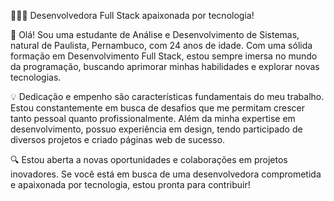 


🚀👩‍💻 Desenvolvedora Full Stack apaixonada por tecnologia!

🌟 Olá! Sou uma estudante de Análise e Desenvolvimento de Sistemas, natural de Paulista, Pernambuco, com 24 anos de idade. Com uma sólida formação em Desenvolvimento Full Stack, estou sempre imersa no mundo da programação, buscando aprimorar minhas habilidades e explorar novas tecnologias.

💡 Dedicação e empenho são características fundamentais do meu trabalho. Estou constantemente em busca de desafios que me permitam crescer tanto pessoal quanto profissionalmente. Além da minha expertise em desenvolvimento, possuo experiência em design, tendo participado de diversos projetos e criado páginas web de sucesso.

🔍 Estou aberta a novas oportunidades e colaborações em projetos inovadores. Se você está em busca de uma desenvolvedora comprometida e apaixonada por tecnologia, estou pronta para contribuir!
